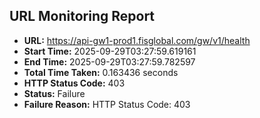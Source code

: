 ## URL Monitoring Report

- **URL:** https://api-gw1-prod1.fisglobal.com/gw/v1/health
- **Start Time:** 2025-09-29T03:27:59.619161
- **End Time:** 2025-09-29T03:27:59.782597
- **Total Time Taken:** 0.163436 seconds
- **HTTP Status Code:** 403
- **Status:** Failure
- **Failure Reason:** HTTP Status Code: 403
